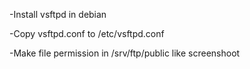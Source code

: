 -Install vsftpd in debian

-Copy vsftpd.conf to /etc/vsftpd.conf

-Make file permission in /srv/ftp/public like screenshoot

